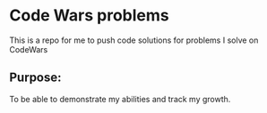 # Code Wars problems 
This is a repo for me to push code solutions for problems I solve on CodeWars

## Purpose:
To be able to demonstrate my abilities and track my growth.

